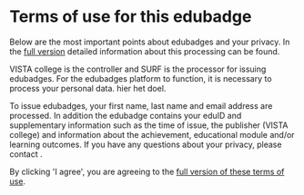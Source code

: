 # Terms of use for this edubadge

Below are the most important points about edubadges and your privacy. In the [full version](https://raw.githubusercontent.com/edubadges/privacy/master/vista-college/edubadges-formal-text-en.md) detailed information about this processing can be found.

VISTA college is the controller and SURF is the processor for issuing edubadges. For the edubadges platform to function, it is necessary to process your personal data. hier het doel.

To issue edubadges, your first name, last name and email address are processed. In addition the edubadge contains your eduID and supplementary information such as the time of issue, the publisher (VISTA college) and information about the achievement, educational module and/or learning outcomes. If you have any questions about your privacy, please contact [](mailto:).

By clicking 'I agree', you are agreeing to the [full version of these terms of use](https://raw.githubusercontent.com/edubadges/privacy/master/vista-college/edubadges-formal-text-en.md).